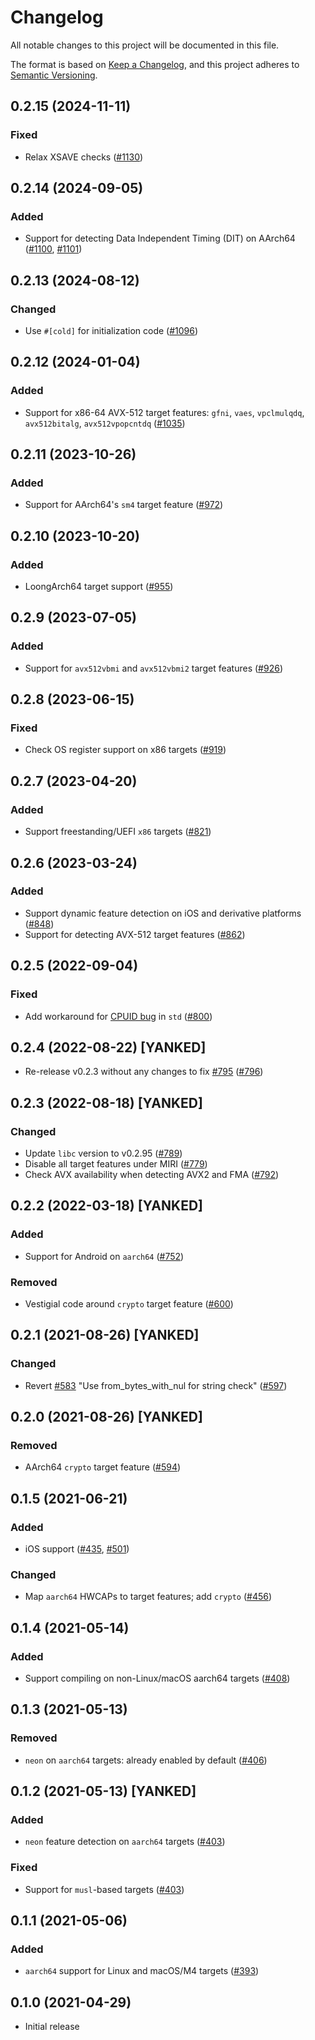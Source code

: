 # Changelog

All notable changes to this project will be documented in this file.

The format is based on [Keep a Changelog](https://keepachangelog.com/en/1.0.0/),
and this project adheres to [Semantic Versioning](https://semver.org/spec/v2.0.0.html).

## 0.2.15 (2024-11-11)
### Fixed
- Relax XSAVE checks ([#1130])

[#1130]: https://github.com/RustCrypto/utils/pull/1130

## 0.2.14 (2024-09-05)
### Added
- Support for detecting Data Independent Timing (DIT) on AArch64 ([#1100], [#1101])

[#1100]: https://github.com/RustCrypto/utils/pull/1100
[#1101]: https://github.com/RustCrypto/utils/pull/1101

## 0.2.13 (2024-08-12)
### Changed
- Use `#[cold]` for initialization code ([#1096])

[#1096]: https://github.com/RustCrypto/utils/pull/1096

## 0.2.12 (2024-01-04)
### Added
- Support for x86-64 AVX-512 target features: `gfni`, `vaes`, `vpclmulqdq`, `avx512bitalg`, `avx512vpopcntdq` ([#1035])

[#1035]: https://github.com/RustCrypto/utils/pull/1035

## 0.2.11 (2023-10-26)
### Added
- Support for AArch64's `sm4` target feature ([#972])

[#972]: https://github.com/RustCrypto/utils/pull/972

## 0.2.10 (2023-10-20)
### Added
- LoongArch64 target support ([#955])

[#955]: https://github.com/RustCrypto/utils/pull/955

## 0.2.9 (2023-07-05)
### Added
- Support for `avx512vbmi` and `avx512vbmi2` target features ([#926])

[#926]: https://github.com/RustCrypto/utils/pull/926

## 0.2.8 (2023-06-15)
### Fixed
- Check OS register support on x86 targets ([#919])

[#919]: https://github.com/RustCrypto/utils/issues/919

## 0.2.7 (2023-04-20)
### Added
- Support freestanding/UEFI `x86` targets ([#821])

[#821]: https://github.com/RustCrypto/utils/issues/821

## 0.2.6 (2023-03-24)
### Added
- Support dynamic feature detection on iOS and derivative platforms ([#848])
- Support for detecting AVX-512 target features ([#862])

[#848]: https://github.com/RustCrypto/utils/issues/848
[#862]: https://github.com/RustCrypto/utils/pull/862

## 0.2.5 (2022-09-04)
### Fixed
- Add workaround for [CPUID bug] in `std` ([#800])

[CPUID bug]: https://github.com/rust-lang/rust/issues/101346
[#800]: https://github.com/RustCrypto/utils/pull/800

## 0.2.4 (2022-08-22) [YANKED]
- Re-release v0.2.3 without any changes to fix [#795] ([#796])

[#795]: https://github.com/RustCrypto/utils/issues/795
[#796]: https://github.com/RustCrypto/utils/pull/796

## 0.2.3 (2022-08-18) [YANKED]
### Changed
- Update `libc` version to v0.2.95 ([#789])
- Disable all target features under MIRI ([#779])
- Check AVX availability when detecting AVX2 and FMA ([#792])

[#779]: https://github.com/RustCrypto/utils/pull/779
[#789]: https://github.com/RustCrypto/utils/pull/789
[#792]: https://github.com/RustCrypto/utils/pull/792

## 0.2.2 (2022-03-18) [YANKED]
### Added
- Support for Android on `aarch64` ([#752])

### Removed
- Vestigial code around `crypto` target feature ([#600])

[#600]: https://github.com/RustCrypto/utils/pull/600
[#752]: https://github.com/RustCrypto/utils/pull/752

## 0.2.1 (2021-08-26) [YANKED]
### Changed
- Revert [#583] "Use from_bytes_with_nul for string check" ([#597])

[#583]: https://github.com/RustCrypto/utils/pull/583
[#597]: https://github.com/RustCrypto/utils/pull/597

## 0.2.0 (2021-08-26) [YANKED]
### Removed
- AArch64 `crypto` target feature ([#594])

[#594]: https://github.com/RustCrypto/utils/pull/594

## 0.1.5 (2021-06-21)
### Added
- iOS support ([#435], [#501])

### Changed
- Map `aarch64` HWCAPs to target features; add `crypto` ([#456])

[#435]: https://github.com/RustCrypto/utils/pull/435
[#456]: https://github.com/RustCrypto/utils/pull/456
[#501]: https://github.com/RustCrypto/utils/pull/501

## 0.1.4 (2021-05-14)
### Added
- Support compiling on non-Linux/macOS aarch64 targets ([#408])

[#408]: https://github.com/RustCrypto/utils/pull/408

## 0.1.3 (2021-05-13)
### Removed
- `neon` on `aarch64` targets: already enabled by default ([#406])

[#406]: https://github.com/RustCrypto/utils/pull/406

## 0.1.2 (2021-05-13) [YANKED]
### Added
- `neon` feature detection on `aarch64` targets ([#403])

### Fixed
- Support for `musl`-based targets ([#403])

[#403]: https://github.com/RustCrypto/utils/pull/403

## 0.1.1 (2021-05-06)
### Added
- `aarch64` support for Linux and macOS/M4 targets ([#393])

[#393]: https://github.com/RustCrypto/utils/pull/393

## 0.1.0 (2021-04-29)
- Initial release
